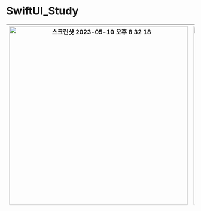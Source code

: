# SwiftUI_Study
<img width="477" alt="스크린샷 2023-05-10 오후 8 32 18" src="https://github.com/JeongAYoo/SwiftUI_Study/assets/26922015/b782a070-d504-40d8-9227-3486661faca8">|<img width="477" alt="스크린샷 2023-05-18 오전 12 34 04" src="https://github.com/JeongAYoo/SwiftUI_Study/assets/26922015/cc6ed5a3-2c23-46af-ae3c-2aeb5aeb4bfc">
---|---|
